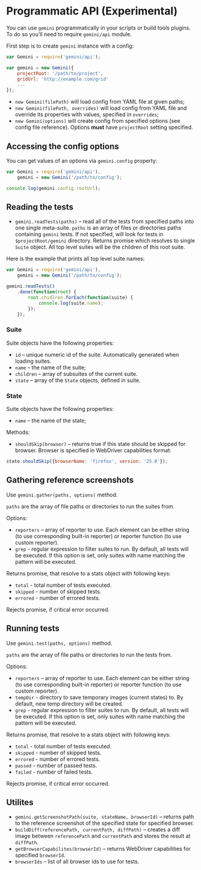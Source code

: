 # Programmatic API (Experimental)

You can use `gemini` programmatically in your scripts or build tools plugins.
To do so you'll need to require `gemini/api` module.

First step is to create `gemini` instance with a config:

```javascript
var Gemini = require('gemini/api');

var gemini = new Gemini({
    projectRoot: '/path/to/project',
    gridUrl: 'http://example.com/grid'
    ...
});
```

* `new Gemini(filePath)` will load config from YAML file at given paths;
* `new Gemini(filePath, overrides)` will load config from YAML file and override its
properties with values, specified in `overrides`;
* `new Gemini(options)` will create config from specified options (see config file reference).
Options **must** have `projectRoot` setting specified.

## Accessing the config options

You can get values of an options via `gemini.config` property:

```javascript
var Gemini = require('gemini/api'),
    gemini = new Gemini('/path/to/config');

console.log(gemini.config.rootUrl);

```

## Reading the tests

* `gemini.readTests(paths)` – read all of the tests from specified paths into one single
meta-suite. `paths` is an array of files or directories paths containing `gemini` tests.
If not specified, will look for tests in `$projectRoot/gemini` directory.
Returns promise which resolves to single `Suite` object. All top level suites will 
be the children of this root suite.

Here is the example that prints all top level suite names:

```javascript
var Gemini = require('gemini/api'),
    gemini = new Gemini('/path/to/config');

gemini.readTests()
    .done(function(root) {
        root.chidlren.forEach(function(suite) {
            console.log(suite.name);
        });
    });
```

### Suite

Suite objects have the following properties:

* `id` – unique numeric id of the suite. Automatically generated when loading
  suites.
* `name` – the name of the suite;
* `children` – array of subsuites of the current suite.
* `state` – array of the `State` objects, defined in suite.

### State

Suite objects have the following properties:

* `name` – the name of the state;

Methods:

* `shouldSkip(browser)` – returns true if this state should be skipped for browser.
Browser is specified in WebDriver capabilities format:

```javascript
state.shouldSkip({browserName: 'firefox', version: '25.0'});
```

## Gathering reference screenshots

Use `gemini.gather(paths, options)` method.

`paths` are the array of file paths or directories to run the suites from.

Options:
* `reporters` – array of reporter to use. Each element can be either string
(to use corresponding built-in reporter) or reporter function (to use custom 
reporter).
* `grep` - regular expression to filter suites to run. By default, all tests
will be executed. If this option is set, only suites with name matching the
pattern will be executed.

Returns promise, that resolve to a stats object with following keys:

* `total` - total number of tests executed.
* `skipped` - number of skipped tests.
* `errored` - number of errored tests.

Rejects promise, if critical error occurred.

## Running tests

Use `gemini.test(paths, options)` method.

`paths` are the array of file paths or directories to run the tests from.

Options:
* `reporters` – array of reporter to use. Each element can be either string
(to use corresponding built-in reporter) or reporter function (to use custom 
reporter).
* `tempDir` - directory to save temporary images (current states) to. By default,
new temp directory will be created.
* `grep` - regular expression to filter suites to run. By default, all tests
will be executed. If this option is set, only suites with name matching the
pattern will be executed.

Returns promise, that resolve to a stats object with following keys:

* `total` - total number of tests executed.
* `skipped` - number of skipped tests.
* `errored` - number of errored tests.
* `passed` - number of passed tests.
* `failed` - number of failed tests.

Rejects promise, if critical error occurred.

## Utilites

* `gemini.getScreenshotPath(suite, stateName, browserId)` – returns path to the reference screenshot
of the specified state for specified browser.
* `buildDiff(referencePath, currentPath, diffPath)` – creates a diff image between `referencePath` and
`currentPath` and stores the result at `diffPath`.
* `getBrowserCapabilites(browserId)` – returns WebDriver capabilities for specified `browserId`.
* `browserIds` – list of all browser ids to use for tests.

